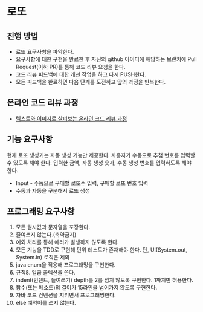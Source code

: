 # 로또
## 진행 방법
* 로또 요구사항을 파악한다.
* 요구사항에 대한 구현을 완료한 후 자신의 github 아이디에 해당하는 브랜치에 Pull Request(이하 PR)를 통해 코드 리뷰 요청을 한다.
* 코드 리뷰 피드백에 대한 개선 작업을 하고 다시 PUSH한다.
* 모든 피드백을 완료하면 다음 단계를 도전하고 앞의 과정을 반복한다.

## 온라인 코드 리뷰 과정
* [텍스트와 이미지로 살펴보는 온라인 코드 리뷰 과정](https://github.com/next-step/nextstep-docs/tree/master/codereview)

## 기능 요구사항
현재 로또 생성기는 자동 생성 기능만 제공한다. 사용자가 수동으로 추첨 번호를 입력할 수 있도록 해야 한다.
입력한 금액, 자동 생성 숫자, 수동 생성 번호를 입력하도록 해야 한다.
* Input - 수동으로 구매할 로또수 입력, 구매할 로또 번호 입력
* 수동과 자동을 구분해서 로또 생성 

## 프로그래밍 요구사항
1. 모든 원시값과 문자열을 포장한다.
2. 줄여쓰지 않는다.(축약금지)
3. 예외 처리를 통해 에러가 발생하지 않도록 한다. 
4. 모든 기능을 TDD로 구현해 단위 테스트가 존재해야 한다. 단, UI(System.out, System.in) 로직은 제외
5. java enum을 적용해 프로그래밍을 구현한다.
6. 규칙8. 일급 콜렉션을 쓴다.
7. indent(인덴트, 들여쓰기) depth를 2를 넘지 않도록 구현한다. 1까지만 허용한다.
8. 함수(또는 메소드)의 길이가 15라인을 넘어가지 않도록 구현한다.
9. 자바 코드 컨벤션을 지키면서 프로그래밍한다.
10. else 예약어를 쓰지 않는다.